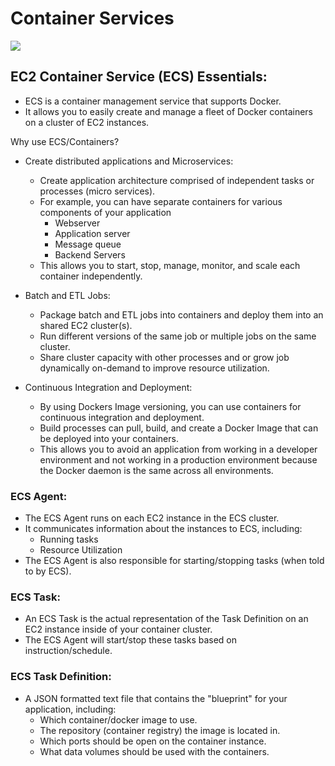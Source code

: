 # Container Services
![](https://github.com/lannyzhujin/AWS_CSA_Feb_2018/blob/master/AWS_CSA-Associate/img/ECS.PNG)
## EC2 Container Service (ECS) Essentials: 
 - ECS is a container management service that supports Docker.
 - It allows you to easily create and manage a fleet of Docker containers on a cluster of EC2 instances. 

 Why use ECS/Containers?
 - Create distributed applications and Microservices:
     - Create application architecture comprised of independent tasks or processes (micro services).
	 - For example, you can have separate containers for various components of your application
    	 - Webserver
		 - Application server
		 - Message queue
		 - Backend Servers
	 - This allows you to start, stop, manage, monitor, and scale each container independently. 

- Batch and ETL Jobs:
     - Package batch and ETL jobs into containers and deploy them into an shared EC2 cluster(s).
	 - Run different versions of the same job or multiple jobs on the same cluster.
	 - Share cluster capacity with other processes and or grow job dynamically on-demand to improve resource utilization.

 - Continuous Integration and Deployment:
     - By using Dockers Image versioning, you can use containers for continuous integration and deployment.
	 - Build processes can pull, build, and create a Docker Image that can be deployed into your containers.
	 - This allows you to avoid an application from working in a developer environment and not working in a production environment because the Docker daemon is the same across all environments. 

### ECS Agent: 
 - The ECS Agent runs on each EC2 instance in the ECS cluster.
 - It communicates information about the instances to ECS, including:
     - Running tasks
	 - Resource Utilization
 - The ECS Agent is also responsible for starting/stopping tasks (when told to by ECS). 

### ECS Task: 
 - An ECS Task is the actual representation of the Task Definition on an EC2 instance inside of your container cluster.
 - The ECS Agent will start/stop these tasks based on instruction/schedule. 

### ECS Task Definition: 
 - A JSON formatted text file that contains the "blueprint" for your application, including:
     - Which container/docker image to use.
	 - The repository (container registry) the image is located in.
	 - Which ports should be open on the container instance.
	 - What data volumes should be used with the containers. 

 